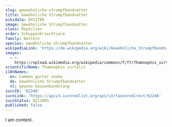 ```yaml
---
slug: gewoehnliche-strumpfbandnatter
title: Gewöhnliche Strumpfbandnatter
wikidata: Q911786
image: Gewöhnliche Strumpfbandnatter
class: Reptilien
order: Schuppenkriechtiere
family: Nattern
species: Gewöhnliche Strumpfbandnatter
wikipediaLink: 'https://de.wikipedia.org/wiki/Gewöhnliche_Strumpfbandnatter'
images:
  - >-
    https://upload.wikimedia.org/wikipedia/commons/f/f7/Thamnophis_sirtalis_sirtalis_Wooster.jpg
scientificName: Thamnophis sirtalis
i18nNames:
  en: Common garter snake
  de: Gewöhnliche Strumpfbandnatter
  nl: gewone kousenbandslang
iucnID: '62240'
iucnLink: 'https://apiv3.iucnredlist.org/api/v3/taxonredirect/62240'
iucnStatus: Q211005
published: false
---
```


I am content.
